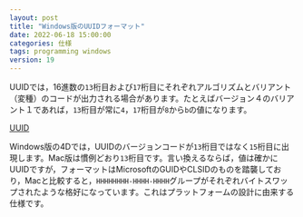```yaml
---
layout: post
title: "Windows版のUUIDフォーマット"
date: 2022-06-18 15:00:00
categories: 仕様
tags: programming windows
version: 19
---
```


UUIDでは，16進数の`13`桁目および`17`桁目にそれぞれアルゴリズムとバリアント（変種）のコードが出力される場合があります。たとえばバージョン４のバリアント１であれば，`13`桁目が常に`4`，`17`桁目が`8`から`b`の値になります。

<i class="fa fa-external-link" aria-hidden="true"></i> [UUID](https://ja.wikipedia.org/wiki/UUID)

Windows版の4Dでは，UUIDのバージョンコードが`13`桁目ではなく`15`桁目に出現します。Mac版は慣例どおり`13`桁目です。言い換えるならば，値は確かにUUIDですが，フォーマットはMicrosoftのGUIDやCLSIDのものを踏襲しており，Macと比較すると，`HHHHHHHH-HHHH-HHHH`グループがそれぞれバイトスワップされたような格好になっています。これはプラットフォームの設計に由来する仕様です。
